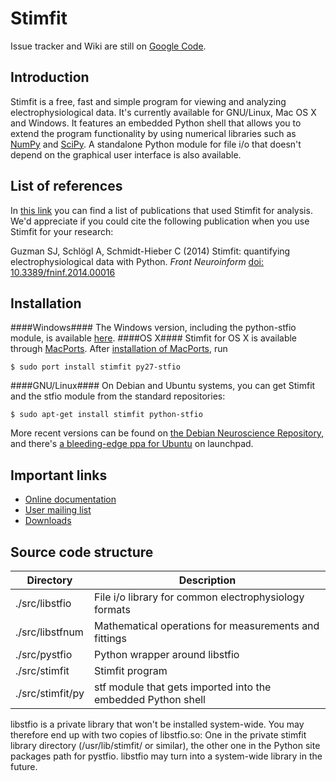 # Stimfit

Issue tracker and Wiki are still on [Google Code](https://code.google.com/p/stimfit).

## Introduction

Stimfit is a free, fast and simple program for viewing and analyzing electrophysiological data. It's currently available for GNU/Linux, Mac OS X and Windows. It features an embedded Python shell that allows you to extend the program functionality by using numerical libraries such as [NumPy](http://numpy.scipy.org) and [SciPy](http://www.scipy.org). A standalone Python module for file i/o that doesn't depend on the graphical user interface is also available.

## List of references 

In [this link](http://www.stimfit.org/doc/sphinx/references/index.html) you can find a list of publications that used Stimfit for analysis. We'd appreciate if you could cite the following publication when you use Stimfit for your research:

Guzman SJ, Schlögl A, Schmidt-Hieber C (2014) Stimfit: quantifying electrophysiological data with Python. *Front Neuroinform* [doi: 10.3389/fninf.2014.00016](http://www.frontiersin.org/Journal/10.3389/fninf.2014.00016/abstract)

## Installation

####Windows####
The Windows version, including the python-stfio module, is available [here](https://github.com/neurodroid/stimfit/releases).
####OS X####
Stimfit for OS X is available through [MacPorts](http://www.macports.org). After [installation of MacPorts](https://www.macports.org/install.php), run
```
$ sudo port install stimfit py27-stfio
```
####GNU/Linux####
On Debian and Ubuntu systems, you can get Stimfit and the stfio module from the standard repositories:
```
$ sudo apt-get install stimfit python-stfio
```
More recent versions can be found on [the Debian Neuroscience Repository](http://neuro.debian.net/index.html), and there's [a bleeding-edge ppa for Ubuntu](https://launchpad.net/~christsc-gmx/+archive/neuropy) on launchpad.

## Important links

* [Online documentation](http://www.stimfit.org/doc/sphinx/index.html)
* [User mailing list](http://groups.google.com/group/stimfit)
* [Downloads](https://github.com/neurodroid/stimfit/wiki/Downloads)


## Source code structure

| Directory       | Description |
| --------------- | ----------- |
|./src/libstfio   | File i/o library for common electrophysiology formats |
|./src/libstfnum  | Mathematical operations for measurements and fittings |
|./src/pystfio    | Python wrapper around libstfio |
|./src/stimfit    | Stimfit program |
|./src/stimfit/py | stf module that gets imported into the embedded Python shell |

libstfio is a private library that won't be installed system-wide. You may therefore end up with two copies of libstfio.so: One in the private stimfit library directory (/usr/lib/stimfit/ or similar), the other one in the Python site packages path for pystfio. libstfio may turn into a system-wide library in the future.
